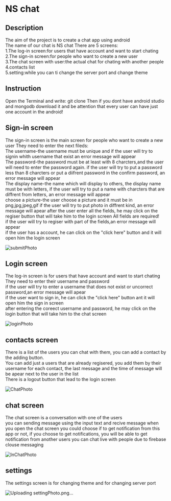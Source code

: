 # NS chat
## Description
The aim of the project is to create a chat app using android </br>
The name of our chat is NS chat There are 5 screens:</br>
1.The log-in screen:for users that have account and want to start chating </br>
2.The sign-in screen:for people who want to create a new user </br>
3.The chat screen with user:the actual chat for chating with another people</br>
4.contacts list</br>
5.setting:while you can ti change the server port and change theme</br>
## Instruction
Open the Terminal and write: git clone 
Then if you dont have android studio and mongodb download it and
be attention that every user can have just one account in the android!
## Sign-in screen
The sign-in screen is the main screen for people who want to create a new user They need to enter the next fileds:</br>
The username-the username must be unique and if the user will try to signin whith username that exist an error message will appear </br>
The password-the password must be at least with 8 charcters,and the user will need to enter the password again. if the user will try to put a password less than 8 charcters or put a diifrent password in the confirm password, an error message will appear</br>
The display name-the name which will display to others, the display name must be with letters, if the user will try to put a name with charcters that are diffrent from letters, an error message will appear</br>
choose a picture-the user choose a picture and it must be in png,jpg,jpeg,gif if the user will try to put photo in diffrent kind, an error message will apear after the user enter all the fields, he may click on the regiser button that will take him to the login screen All fields are required!</br>
if the user will try to regiser with part of the fields,an error message will appear </br>
if the user has a account, he can click on the "click here" button and it will open him the login screen</br>



![submitPhoto](https://github.com/shanisapago/ns-chat-ex-4/assets/118678355/f064e794-06e7-4ef8-bdf6-2f860e5b48e8)



## Login screen
The log-in screen is for users that have account and want to start chating
They need to enter their username and password</br> if the user will try to enter a username that does not exist or uncorrect password,an error message will apear </br>if the user want to sign in, he can click the "click here" button ant it will open him the sign in screen </br>after entering the coreect username and password, he may click on the login button that will take him to the chat screen



![loginPhoto](https://github.com/shanisapago/ns-chat-ex-4/assets/118678355/3fb05b97-7bbd-43f7-b576-8b85d3ef582d)



## contacts screen
There is a list of the users you can chat with them, you can add a contact by the adding button.</br> You can add just a users that are already regisered, you add them by their username for each contact, the last message and the time of message will be apear next to the user in the list </br>
There is a logout button that lead to the login screen



![ChatPhoto](https://github.com/shanisapago/ns-chat-ex-4/assets/118678355/7e14194a-fcd0-402d-8e81-38976f999dfe)



## chat screen 
The chat screen is a conversation with one of the users</br> you can sending message using the input text and recive message
when you open the chat screen you could choose if to get notification from this app or not, if you choose to get notifications, you will be able to get notification from another users
you can chat live with people due to firebase clouse messaging



![InChatPhoto](https://github.com/shanisapago/ns-chat-ex-4/assets/118678355/a0c5e16a-aed3-4fef-8ff2-391d7e7ae9a6)



## settings 
The settings screen is for changing theme and for changing server port 



![Uploading settingPhoto.png…]()


